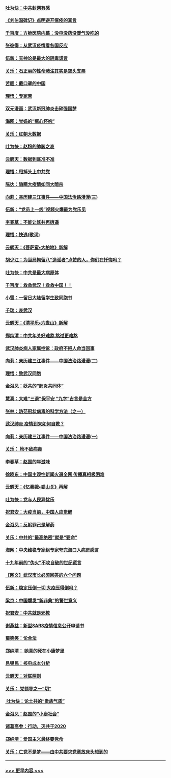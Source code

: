 #### [吐为快：中共封网有感](../pages/nsc993/n11852575.md?t=02080602) 
#### [《刘伯温碑记》点明避开瘟疫的真言](../pages/nsc993/n11852128.md?t=02080602) 
#### [千百度：方舱医院内幕：没电没药没暖气没吃的](../pages/nsc993/n11850211.md?t=02080602) 
#### [张彼得：从武汉疫情看各国反应](../pages/nsc993/n11850102.md?t=02080602) 
#### [伍新：无神论是最大的阴毒谎言](../pages/nsc993/n11846129.md?t=02080602) 
#### [关乐：石正丽的性命赌注其实是空头支票](../pages/nsc993/n11846109.md?t=02080602) 
#### [苦胆：戴口罩的中国](../pages/nsc993/n11845576.md?t=02080602) 
#### [理悟：专家苦](../pages/nsc993/n11845564.md?t=02080602) 
#### [双元漫画：武汉新冠肺炎击碎强国梦](../pages/nsc993/n11843320.md?t=02080602) 
#### [海网：党妈的“瘟心怀抱”](../pages/nsc993/n11840740.md?t=02080602) 
#### [关乐：红朝大数据](../pages/nsc993/n11840675.md?t=02080602) 
#### [吐为快：赵粉的肺腑之哀](../pages/nsc993/n11840618.md?t=02080602) 
#### [云鹤天：数据到底准不准](../pages/nsc993/n11840325.md?t=02080602) 
#### [理悟：甩掉头上中共党](../pages/nsc993/n11838826.md?t=02080602) 
#### [陈达：隐瞒大疫情如同大暗杀](../pages/nsc993/n11838771.md?t=02080602) 
#### [向莉：亲历建三江事件——中国法治路漫漫(三)](../pages/nsc993/n11831825.md?t=02080602) 
#### [伍新：“党员上一线”视频火爆最为党乐见](../pages/nsc993/n11838200.md?t=02080602) 
#### [李春草：不能让妖共再逍遥](../pages/nsc993/n11838102.md?t=02080602) 
#### [理悟：快逃(歌词)](../pages/nsc993/n11838083.md?t=02080602) 
#### [云鹤天：《菩萨蛮▪大柏地》新解](../pages/nsc993/n11838059.md?t=02080602) 
#### [胡少江：为当局拘留八“造谣者”点赞的人，你们在忏悔吗？](../pages/nsc993/n11836801.md?t=02080602) 
#### [吐为快：中共是最大病原体](../pages/nsc993/n11836748.md?t=02080602) 
#### [千百度：救救武汉！救救中国！！](../pages/nsc993/n11836145.md?t=02080602) 
#### [小雪：一留日大陆留学生致同胞书](../pages/nsc993/n11834624.md?t=02080602) 
#### [千瑞：哀武汉](../pages/nsc993/n11833647.md?t=02080602) 
#### [云鹤天：《清平乐▪六盘山》新解](../pages/nsc993/n11833611.md?t=02080602) 
#### [郑纯清：中共年关好难熬 熬过更难熬](../pages/nsc993/n11833489.md?t=02080602) 
#### [武汉肺炎病人家属控诉：政府不把人命当回事](../pages/nsc993/n11833205.md?t=02080602) 
#### [向莉：亲历建三江事件——中国法治路漫漫(二)](../pages/nsc993/n11829102.md?t=02080602) 
#### [理悟：致武汉同胞](../pages/nsc993/n11831522.md?t=02080602) 
#### [金浴凤：妖共的“肺炎共同体”](../pages/nsc993/n11829448.md?t=02080602) 
#### [慧真：大难“三退”保平安 “九字”吉言是金方](../pages/nsc993/n11829501.md?t=02080602) 
#### [张林：防范冠状病毒的科学方法（之一）](../pages/nsc993/n11828618.md?t=02080602) 
#### [武汉肺炎 疫情到来如何自救？](../pages/nsc993/n11827632.md?t=02080602) 
#### [向莉：亲历建三江事件——中国法治路漫漫(一)](../pages/nsc993/n11827190.md?t=02080602) 
#### [关乐： 枪不敌病毒](../pages/nsc993/n11826746.md?t=02080602) 
#### [李春草：赵国的年滋味](../pages/nsc993/n11826321.md?t=02080602) 
#### [徐晓东：中国主观性新闻火遍全网 传播真相极困难](../pages/nsc993/n11826508.md?t=02080602) 
#### [云鹤天：《忆秦娥▪娄山关》再解](../pages/nsc993/n11824682.md?t=02080602) 
#### [吐为快：党与人民异忧乐](../pages/nsc993/n11824660.md?t=02080602) 
#### [祝君安：大疫当前，中国人应觉醒](../pages/nsc993/n11821946.md?t=02080602) 
#### [金浴凤：反躬罪己是解药](../pages/nsc993/n11820280.md?t=02080602) 
#### [关乐：中共的“最高绝密”就是“要命”](../pages/nsc993/n11816946.md?t=02080602) 
#### [海网：中央维稳专家组专家夸完海口入病房感言](../pages/nsc993/n11815138.md?t=02080602) 
#### [十九年前的“伪火”不攻自破的世纪谎言](../pages/nsc993/n11813238.md?t=02080602) 
#### [【网文】武汉市长必须回答的六个问题](../pages/nsc993/n11813848.md?t=02080602) 
#### [伍新：稳定压倒一切 大疫压得倒吗？](../pages/nsc993/n11812634.md?t=02080602) 
#### [梁京：中国爆发“新非典”的警世意义](../pages/nsc993/n11812554.md?t=02080602) 
#### [祝君安：中共就是邪教](../pages/nsc993/n11812431.md?t=02080602) 
#### [谢燕益：新型SARS疫情信息公开申请书](../pages/nsc993/n11808840.md?t=02080602) 
#### [蜀笑笑：论合法](../pages/nsc993/n11808064.md?t=02080602) 
#### [郑纯清： 她真的死在小康梦里](../pages/nsc993/n11806623.md?t=02080602) 
#### [吕锡民：核电成本分析](../pages/nsc993/n11806284.md?t=02080602) 
#### [云鹤天：对联两则](../pages/nsc993/n11805957.md?t=02080602) 
#### [关乐： 党领导之一“切”](../pages/nsc993/n11804505.md?t=02080602) 
#### [ 吐为快：论土共的“贵族气质”](../pages/nsc993/n11804490.md?t=02080602) 
#### [金浴凤：赵国的“小康社会”](../pages/nsc993/n11804452.md?t=02080602) 
#### [诸葛高参：行动，灭共于2020](../pages/nsc993/n11804120.md?t=02080602) 
#### [郑纯清：爱国主义最终要党命](../pages/nsc993/n11802197.md?t=02080602) 
#### [关乐：亡党不是梦——由中共要求党章放床头想到的](../pages/nsc993/n11802156.md?t=02080602) 

----
#### [ >>> 更早内容 <<< ](../indexes/nsc993-earlier.md)
